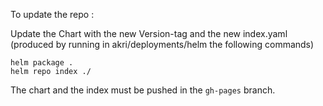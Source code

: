 To update the repo :

Update the Chart with the new Version-tag and the new index.yaml
(produced by running in akri/deployments/helm the following commands)

```
helm package .
helm repo index ./ 
```
The chart and the index must be pushed in the `gh-pages` branch.
